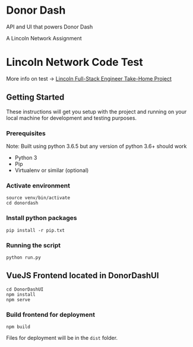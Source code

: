 # Donor Dash
API and UI that powers Donor Dash

A Lincoln Network Assignment



# Lincoln Network Code Test

More info on test -> [Lincoln Full-Stack Engineer Take-Home Project](https://github.com/NotASithLord/engineer-take-home-assignment)

## Getting Started

These instructions will get you setup with the project and running on your local machine for development and testing purposes.

### Prerequisites

Note: Built using python 3.6.5 but any version of python 3.6+ should work

* Python 3
* Pip
* Virtualenv or similar (optional)

### Activate environment

```
source venv/bin/activate
cd donordash
```

### Install python packages

```
pip install -r pip.txt
```

### Running the script

```
python run.py
```

## VueJS Frontend located in DonorDashUI

```
cd DonorDashUI
npm install
npm serve
```

### Build frontend for deployment

```
npm build
```
Files for deployment will be in the `dist` folder.

